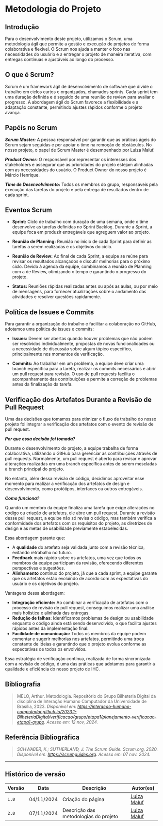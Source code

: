 # __Metodologia do Projeto__

## __Introdução__

Para o desenvolvimento deste projeto, utilizamos o Scrum, uma metodologia ágil que permite a gestão e execução de projetos de forma colaborativa e flexível. O Scrum nos ajuda a manter o foco nas necessidades do usuário e a entregar o projeto de maneira iterativa, com entregas contínuas e ajustáveis ao longo do processo.

##  __O que é Scrum?__

Scrum é um framework ágil de desenvolvimento de software que divide o trabalho em ciclos curtos e organizados, chamados sprints. Cada sprint tem uma duração definida e é seguido de uma reunião de review para avaliar o progresso. A abordagem ágil do Scrum favorece a flexibilidade e a adaptação constante, permitindo ajustes rápidos conforme o projeto avança.

## __Papéis no Scrum__

__*Scrum Master:*__ A pessoa responsável por garantir que as práticas ágeis do Scrum sejam seguidas e por apoiar o time na remoção de obstáculos. No nosso projeto, o papel de Scrum Master é desempenhado por Luiza Maluf.

__*Product Owner:*__ O responsável por representar os interesses dos stakeholders e assegurar que as prioridades do projeto estejam alinhadas com as necessidades do usuário. O Product Owner do nosso projeto é Márcio Henrique.

__*Time de Desenvolvimento:*__ Todos os membros do grupo, responsáveis pela execução das tarefas do projeto e pela entrega de resultados dentro de cada sprint.

## __Eventos Scrum__

- __Sprint:__ Ciclo de trabalho com duração de uma semana, onde o time desenvolve as tarefas definidas no Sprint Backlog. Durante a Sprint, a equipe foca em produzir entregáveis que agreguem valor ao projeto.

- __Reunião de Planning:__ Reunião no início de cada Sprint para definir as tarefas a serem realizadas e os objetivos do ciclo.

- __Reunião de Review:__ Ao final de cada Sprint, a equipe se reúne para revisar os resultados alcançados e discutir melhorias para o próximo ciclo. Devido à agenda da equipe, combinamos a reunião de Planning com a de Review, otimizando o tempo e garantindo o progresso do projeto.

- __Status:__ Reuniões rápidas realizadas antes ou após as aulas, ou por meio de mensagens, para fornecer atualizações sobre o andamento das atividades e resolver questões rapidamente.

## __Política de Issues e Commits__

Para garantir a organização do trabalho e facilitar a colaboração no GitHub, adotamos uma política de issues e commits:

- __Issues:__ Devem ser abertas quando houver problemas que não podem ser resolvidos individualmente, propostas de novas funcionalidades ou a necessidade de discussão sobre algum tópico específico, principalmente nos momentos de verificação.

- __Commits:__ Ao trabalhar em um problema, a equipe deve criar uma branch específica para a tarefa, realizar os commits necessários e abrir um pull request para revisão. O uso de pull requests facilita o acompanhamento das contribuições e permite a correção de problemas antes da finalização da tarefa.

## __Verificação dos Artefatos Durante a Revisão de Pull Request__

Uma das decisões que tomamos para otimizar o fluxo de trabalho do nosso projeto foi integrar a verificação dos artefatos com o evento de revisão de pull request.

__*Por que essa decisão foi tomada?*__

Durante o desenvolvimento do projeto, a equipe trabalha de forma colaborativa, utilizando o GitHub para gerenciar as contribuições através de pull requests. Normalmente, um pull request é aberto para revisar e aprovar alterações realizadas em uma branch específica antes de serem mescladas à branch principal do projeto.

No entanto, além dessa revisão de código, decidimos aproveitar esse momento para realizar a verificação dos artefatos de design e desenvolvimento, como protótipos, interfaces ou outros entregáveis.

__*Como funciona?*__

Quando um membro da equipe finaliza uma tarefa que exige alterações no código ou criação de artefatos, ele abre um pull request. Durante a revisão desse pull request, a equipe não só revisa o código, mas também verifica a conformidade dos artefatos com os requisitos do projeto, as diretrizes de design e as metas de usabilidade previamente estabelecidas.

Essa abordagem garante que:

- A __qualidade__ do artefato seja validada junto com a revisão técnica, evitando retrabalho no futuro.
- __Feedback__ mais rápido sobre os artefatos, uma vez que todos os membros da equipe participam da revisão, oferecendo diferentes perspectivas e sugestões.
- __Alinhamento__ contínuo do projeto, já que a cada sprint, a equipe garante que os artefatos estão evoluindo de acordo com as expectativas do usuário e os objetivos do projeto.

Vantagens dessa abordagem:

- __Integração eficiente:__ Ao combinar a verificação de artefatos com o processo de revisão de pull request, conseguimos realizar uma análise mais holística e alinhada das entregas.
- __Redução de falhas:__ Identificamos problemas de design ou usabilidade enquanto o código ainda está sendo desenvolvido, o que facilita ajustes rápidos antes da implementação final.
- __Facilidade de comunicação:__ Todos os membros da equipe podem comentar e sugerir melhorias nos artefatos, permitindo uma troca constante de ideias e garantindo que o projeto evolua conforme as expectativas de todos os envolvidos.

Essa estratégia de verificação contínua, realizada de forma sincronizada com a revisão de código, é uma das práticas que adotamos para garantir a qualidade e eficiência do nosso projeto de IHC.

## __Bibliografia__

>MELO, Arthur. Metodologia. Repositório do Grupo Bilheteria Digital da disciplina de Interação Humano Computador da Universidade de Brasília, 2023. _Disponível em: <https://interacao-humano-computador.github.io/2023.1-BilheteriaDigital/verificacao/grupo/etapa1/planejamento-verificacao-etapa1-grupo>. Acesso em: 12 nov, 2024._

## __Referência Bibliográfica__

>_SCHWABER, K.; SUTHERLAND, J. The Scrum Guide. Scrum.org, 2020. Disponível em: https://scrumguides.org. Acesso em: 07 nov. 2024._


---
## Histórico de versão

| Versão |    Data    |      Descrição      |             Autor(es)                        |
|--------|------------|---------------------|----------------------------------------------|
| `1.0`  | 04/11/2024 | Criação do página   | [Luiza Maluf](https://github.com/LuizaMaluf) |
| `2.0`  | 07/11/2024 | Descrição das metodologias do projeto | [Luiza Maluf](https://github.com/LuizaMaluf) |